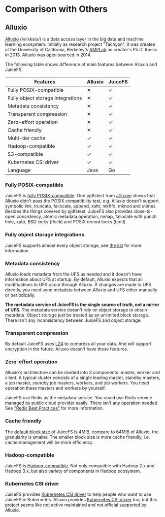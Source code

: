 # Comparison with Others

## Alluxio

[Alluxio](https://www.alluxio.io) (/əˈlʌksio/) is a data access layer in the big data and machine learning ecosystem. Initially as research project "Tachyon", it was created at the University of California, Berkeley's [AMPLab](https://en.wikipedia.org/wiki/AMPLab) as creator's Ph.D. thesis in 2013. Alluxio was open sourced in 2014.

The following table shows difference of main features between Alluxio and JuiceFS.

| Features                          | Alluxio | JuiceFS |
| --------                          | ------- | ------- |
| Fully POSIX-compatible            | ✕       | ✓       |
| Fully object storage integrations | ✕       | ✓       |
| Metadata consistency              | ✕       | ✓       |
| Transparent compression           | ✕       | ✓       |
| Zero-effort operation             | ✕       | ✓       |
| Cache friendly                    | ✕       | ✓       |
| Multi-tier cache                  | ✓       | ✓       |
| Hadoop-compatible                 | ✓       | ✓       |
| S3-compatible                     | ✓       | ✓       |
| Kubernetes CSI driver             | ✓       | ✓       |
| Language                          | Java    | Go      |

### Fully POSIX-compatible

JuiceFS is [fully POSIX-compatible](../../README.md#posix-compatibility). One pjdfstest from [JD.com](https://www.slideshare.net/Alluxio/using-alluxio-posix-fuse-api-in-jdcom) shows that Alluxio didn't pass the POSIX compatibility test, e.g. Alluxio doesn't support symbolic link, truncate, fallocate, append, xattr, mkfifo, mknod and utimes. Besides the things covered by pjdfstest, JuiceFS also provides close-to-open consistency, atomic metadata operation, mmap, fallocate with punch hole, xattr, BSD locks (flock) and POSIX record locks (fcntl).

### Fully object storage integrations

JuiceFS supports almost every object storage, see [the list](how_to_setup_object_storage.md#supported-object-storage) for more information.

### Metadata consistency

Alluxio loads metadata from the UFS as needed and it doesn't have information about UFS at startup. By default, Alluxio expects that all modifications to UFS occur through Alluxio. If changes are made to UFS directly, you need sync metadata between Alluxio and UFS either manually or periodically.

**The metadata service of JuiceFS is the single source of truth, not a mirror of UFS.** The metadata service doesn't rely on object storage to obtain metadata. Object storage just be treated as an unlimited block storage. There isn't any inconsistency between JuiceFS and object storage.

### Transparent compression

By default JuiceFS uses [LZ4](https://lz4.github.io/lz4) to compress all your data. And will support encryption in the future. Alluxio doesn't have these features.

### Zero-effort operation

Alluxio's architecture can be divided into 3 components: master, worker and client. A typical cluster consists of a single leading master, standby masters, a job master, standby job masters, workers, and job workers. You need operation these masters and workers by yourself.

JuiceFS use Redis as the metadata service. You could use Redis service managed by public cloud provider easily. There isn't any operation needed. See ["Redis Best Practices"](redis_best_practices.md) for more information.

### Cache friendly

The [default block size](../../README.md#architecture) of JuiceFS is 4MiB, compare to 64MiB of Alluxio, the granularity is smaller. The smaller block size is more cache friendly, i.e. cache management will be more efficiency.

### Hadoop-compatible

JuiceFS is [Hadoop-compatible](hadoop_java_sdk.md). Not only compatible with Hadoop 2.x and Hadoop 3.x, but also variety of components in Hadoop ecosystem.

### Kubernetes CSI driver

JuiceFS provides [Kubernetes CSI driver](https://github.com/juicedata/juicefs-csi-driver) to help people who want to use JuiceFS in Kubernetes. Alluxio provides [Kubernetes CSI driver](https://github.com/Alluxio/alluxio-csi) too, but this project seems like not active maintained and not official supported by Alluxio.
